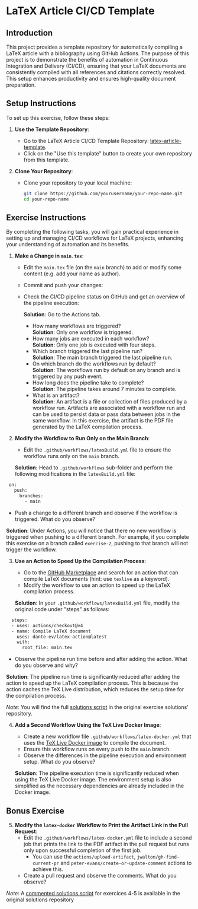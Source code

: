 # LaTeX Article CI/CD Template

## Introduction

This project provides a template repository for automatically compiling a LaTeX article with a bibliography using GitHub Actions. 
The purpose of this project is to demonstrate the benefits of automation in Continuous Integration and Delivery (CI/CD), ensuring that your LaTeX documents are consistently compiled with all references and citations correctly resolved. 
This setup enhances productivity and ensures high-quality document preparation.

## Setup Instructions

To set up this exercise, follow these steps:

1. **Use the Template Repository**:
   - Go to the LaTeX Article CI/CD Template Repository: [latex-article-template](https://github.com/matteodelucchi/latex-article-template).
   - Click on the "Use this template" button to create your own repository from this template.

2. **Clone Your Repository**:
   - Clone your repository to your local machine:
     ```bash
     git clone https://github.com/yourusername/your-repo-name.git
     cd your-repo-name
     ```

## Exercise Instructions

By completing the following tasks, you will gain practical experience in setting up and managing CI/CD workflows for LaTeX projects, enhancing your understanding of automation and its benefits.

1. **Make a Change in `main.tex`**:
   - Edit the `main.tex` file (on the `main` branch) to add or modify some content (e.g. add your name as author).
   - Commit and push your changes:
   - Check the CI/CD pipeline status on GitHub and get an overview of the pipeline execution:
  
     **Solution**: Go to the Actions tab.
     
        - How many workflows are triggered?  
        **Solution**: Only one workflow is triggered.
        - How many jobs are executed in each workflow?  
         **Solution**: Only one job is executed with four steps.
        - Which branch triggered the last pipeline run?  
         **Solution**: The main branch triggered the last pipeline run.
        - On which branch do the workflows run by default?  
         **Solution**: The workflows run by default on any branch and is triggered by any push event.
        - How long does the pipeline take to complete?  
         **Solution**: The pipeline takes around 7 minutes to complete.
        - What is an artifact?  
         **Solution**: An artifact is a file or collection of files produced by a workflow run. Artifacts are associated with a workflow run and can be used to persist data or pass data between jobs in the same workflow. In this exercise, the artifact is the PDF file generated by the LaTeX compilation process.

2. **Modify the Workflow to Run Only on the Main Branch**:
   - Edit the `.github/workflows/latexBuild.yml` file to ensure the workflow runs only on the `main` branch.
     
   **Solution:** Head to `.github/workflows` sub-folder and perform the following modifications in the `latexBuild.yml` file:
  ```bash
   on:
     push: 
       branches:
         - main
  ```
   - Push a change to a different branch and observe if the workflow is triggered. What do you observe?
   
   **Solution**: Under Actions, you will notice that there no new workflow is triggered when pushing to a different branch. For example, if you complete this exercise on a branch called `exercise-2`, pushing to that branch will not trigger the workflow.


3. **Use an Action to Speed Up the Compilation Process**:
   - Go to the [GitHub Marketplace](https://github.com/marketplace?type=actions) and search for an action that can compile LaTeX documents (hint: use `texlive` as a keyword).
   - Modify the workflow to use an action to speed up the LaTeX compilation process.

   **Solution**: In your `.github/workflows/latexBuild.yml` file, modify the original code under "steps" as follows:
  ```bash
    steps:
    - uses: actions/checkout@v4
    - name: Compile LaTeX document
      uses: dante-ev/latex-action@latest
      with:
        root_file: main.tex
  ```
   
   - Observe the pipeline run time before and after adding the action. What do you observe and why?
   
   **Solution**: The pipeline run time is significantly reduced after adding the action to speed up the LaTeX compilation process. This is because the action caches the TeX Live distribution, which reduces the setup time for the compilation process.

   _Note_: You will find the full [solutions script](https://github.com/matteodelucchi/latex-article-template-solutions/blob/84e57a14a99a20222369feccac4d476235ab0a71/.github/workflows/latexBuild.yml) in the original exercise solutions' repository.

4. **Add a Second Workflow Using the TeX Live Docker Image**:
   - Create a new workflow file `.github/workflows/latex-docker.yml` that uses the [TeX Live Docker image](https://hub.docker.com/r/texlive/texlive) to compile the document.
   - Ensure this workflow runs on every push to the `main` branch.
   - Observe the differences in the pipeline execution and environment setup. What do you observe?  
   
   **Solution**: The pipeline execution time is significantly reduced when using the TeX Live Docker image. The environment setup is also simplified as the necessary dependencies are already included in the Docker image.

## Bonus Exercise

5. **Modify the `latex-docker` Workflow to Print the Artifact Link in the Pull Request**:
   - Edit the `.github/workflows/latex-docker.yml` file to include a second job that prints the link to the PDF artifact in the pull request but runs only upon successful completion of the first job.
      - You can use the `actions/upload-artifact`, `jwalton/gh-find-current-pr` and `peter-evans/create-or-update-comment` actions to achieve this.
   - Create a pull request and observe the comments. What do you observe?

  _Note_: A [commented solutions script](https://github.com/matteodelucchi/latex-article-template-solutions/blob/84e57a14a99a20222369feccac4d476235ab0a71/.github/workflows/latex-docker.yml) for exercices 4-5 is available in the original solutions repository
  
